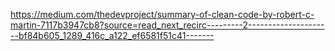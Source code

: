 
https://medium.com/thedevproject/summary-of-clean-code-by-robert-c-martin-7117b3947cb8?source=read_next_recirc---------2---------------------bf84b605_1289_416c_a122_ef6581f51c41-------